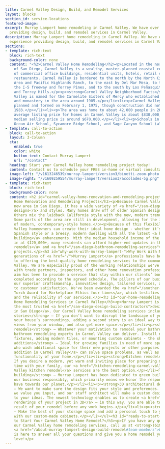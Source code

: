 ```yaml
---
title: Carmel Valley Design, Build, and Remodel Services
layout: blocks
section_id: service-locations
featured-image: 
excerpt: Murray Lampert home remodeling in Carmel Valley. We have over 40 years experience
  providing design, build, and remodel services in Carmel Valley.
description: Murray Lampert home remodeling in Carmel Valley. We have over 40 years
  experience providing design, build, and remodel services in Carmel Valley.
sections:
- template: rich-text
  block: rich-text
  background-color: none
  content: "<h2>Carmel Valley Home Remodeling</h2><p>Located in the northwestern corner
    of San Diego, Carmel Valley is a wealthy, master-planned coastal community, full
    of commercial office buildings, residential units, hotels, retail stores, and
    restaurants. Carmel Valley is bordered to the north by the North City Future Urbanizing
    Area and Pacific Highlands Ranch, to the east by Del Mar Mesa, to the west by
    the I-5 freeway and Torrey Pines, and to the south by Los Peñasquitos Canyon Preserve
    and Torrey Hills.</p><p><strong>Carmel Valley Neighborhood Facts</strong></p><ul><li><p>Carmel
    Valley is named for the Carmelite Sisters of Mercy who established a dairy farm
    and monastery in the area around 1905.</p></li><li><p>Carmel Valley was master
    planned and formed on February 1, 1975, though construction did not start until
    1983.</p></li><li><p>The area was home to about 42,000 people in 2006.</p></li><li><p>The
    average listing price for homes in Carmel Valley is about $830,000, but</p></li><li><p>The
    median selling price is around $670,000.</p></li><li><p>Schools in the area include
    Ocean Air School, Sycamore Ridge School, and Sage Canyon School (all public, K-6).</p></li></ul>"
- template: call-to-action
  block: call-to-action
  layout: 3-Column
  cta:
    enabled: true
    color: white
    button-text: Contact Murray Lampert
    url: "/contact"
  heading: Start your Carmel Valley home remodeling project today!
  content: Contact us to schedule your FREE in-home or virtual consultation.
  image-left: "/v1613246539/murray-lampert/version3/binetti-zoom-photo.png"
  image-right: "/v1609259554/murray-lampert/version3/accolades-bg.png"
- template: rich-text
  block: rich-text
  background-color: none
  content: <h2 id="carmel-valley-home-renovation-and-remodeling-projects">Carmel Valley
    Home Renovation and Remodeling Projects</h2><p>Because Carmel Valley is a relatively
    new area in San Diego, it has a wide variety of <a href="/san-diego-home-design-services">home
    designs</a> and styles. Many homes draw off of older Spanish design elements.
    Others mix the laidback California style with the new, modern trends of today.
    Some parts of the area are still in development, allowing for the integration
    of modern, contemporary-style homes.</p><p>Because of this flexibility, Carmel
    Valley homeowners can create their ideal home design - whether it’s traditional
    Spanish style or a breezy, modern dwelling with all the latest <a href="/san-diego-green-home-construction">green
    building</a> enhancements. With the median household income of the area coming
    in at $120,000+, many residents can afford higher-end updates in their <a href="/san-diego-kitchen-remodeling-services">kitchen
    remodels</a> and <a href="/san-diego-bathroom-remodeling-services">bathroom renovation</a>
    projects.</p><h3 id="why-work-with-murray-lampert-">Why Work With Murray Lampert?</h3><p>Four
    generations of <a href="/">Murray Lampert</a> professionals have been dedicated
    to offering the best-quality home remodeling services to the community of Carmel
    Valley. We are especially proud of the working relationships we've cultivated
    with trade partners, inspectors, and other home renovation professionals. Our
    aim has been to provide a service that stay within our clients’ budget and is
    completed according to the agreed schedule. The pillars of our business have been
    our superior craftsmanship, innovative design, tailored services, and dedication
    to customer satisfaction. We've been awarded the <a href="/another-better-business-bureau-torch-award/">BBB
    Torch Award for Marketplace Ethics four times</a>, which testifies to our trustworthiness
    and the reliability of our services.</p><h3 id="our-home-remodeling-services-in-carmel-valley">Our
    Home Remodeling Services in Carmel Valley</h3><p>Murray Lampert is proud to be
    the most trusted <a href="/san-diego-design-build-contractors">design-build contract
    in San Diego</a>. Our Carmel Valley home remodeling services include:</p><ul><li><p><strong>Second
    stories</strong> – If you don’t want to disrupt the landscape of your yard and
    your house’s surroundings, adding a second story is an ideal way to enjoy the
    views from your window, and also get more space.</p></li><li><p><strong>Bathroom
    remodels</strong> – Whatever your motivation to remodel your bathroom is, our
    bathroom remodeling experts in Carmel Valley can deliver. Install new plumbing
    fixtures, adding modern tiles, or mounting custom cabinets - the sky is the limit.</p></li><li><p><strong>Home
    additions</strong> – Ideal for growing families in need of more space, or anyone
    who wish additional space for their new projects or other purposes. A <a href="/room-additions-carmel-valley">home
    addition in Carmel Valley</a> can solve space problems, as well as enhance the
    functionality of your home.</p></li><li><p><strong>Kitchen remodels</strong> –
    If you desire a modern, yet warm and inviting place for preparing meals and spending
    time with your family, our <a href="/kitchen-remodeling-carmel-valley">Carmel
    Valley kitchen remodel</a> services are the best option.</p></li><li><p><strong>Green
    building</strong> – Murray Lampert has been dedicated to green building. We do
    our business responsibly, which primarily means we honor the responsibility we
    have towards our planet.</p></li><li><p><strong>3D architectural design</strong>
    – We want to make sure the design fits your style and preferences. That is why
    we value you input, and our staff architect will make a custom design according
    to your ideas. The newest technology enables us to create <a href="/3d-architectural-rendering-services">architectural
    renderings of your project in 3D</a> – in this way, you are able to see the end
    result of your remodel before any work begins.</p></li><li><p><strong>Custom cabinetry</strong>
    – Make the best of your storage space and add a personal touch to your kitchen
    with our custom-made cabinets.</p></li></ul><h3 id="ready-to-start-your-carmel-valley-home-remodel-">Ready
    to Start Your Carmel Valley Home Remodel?</h3><p>If you have any questions about
    our Carmel Valley home remodeling services, call us at <strong>(619) 285-9222</strong>.
    <a href="/about-murray-lampert-design-build-remodel#team-members">Our team</a>
    is here to answer all your questions and give you a home remodel you absolutely
    love!</p>
---
```



